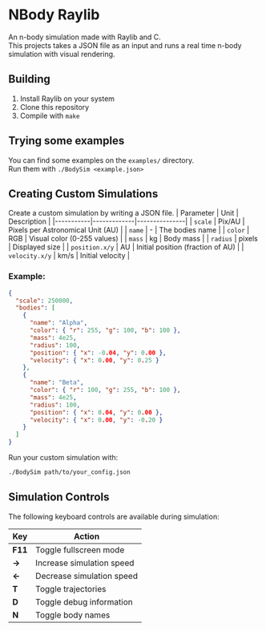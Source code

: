 # NBody Raylib
An n-body simulation made with Raylib and C.  
This projects takes a JSON file as an input and runs a real time n-body simulation with visual rendering.
## Building
1. Install Raylib on your system
2. Clone this repository
3. Compile with `make`
## Trying some examples
You can find some examples on the `examples/` directory.  
Run them with `./BodySim <example.json>`
## Creating Custom Simulations
Create a custom simulation by writing a JSON file.
| Parameter | Unit | Description |
|-----------|-------------|---------------|
| `scale`   | Pix/AU | Pixels per Astronomical Unit (AU) |
| `name`    | -    | The bodies name |
| `color`   | RGB  | Visual color (0-255 values) |
| `mass`    | kg   | Body mass |
| `radius`  | pixels | Displayed size |
| `position.x/y` | AU | Initial position (fraction of AU) |
| `velocity.x/y` | km/s | Initial velocity |
### Example: 
```json
{
  "scale": 250000,
  "bodies": [
    {
      "name": "Alpha",
      "color": { "r": 255, "g": 100, "b": 100 },
      "mass": 4e25,
      "radius": 100,
      "position": { "x": -0.04, "y": 0.00 },
      "velocity": { "x": 0.00, "y": 0.25 }
    },
    {
      "name": "Beta",
      "color": { "r": 100, "g": 255, "b": 100 },
      "mass": 4e25,
      "radius": 100,
      "position": { "x": 0.04, "y": 0.00 },
      "velocity": { "x": 0.00, "y": -0.20 }
    }
  ]
}
```
Run your custom simulation with:
```bash
./BodySim path/to/your_config.json
```
## Simulation Controls
The following keyboard controls are available during simulation:

| Key          | Action                     | 
|--------------|----------------------------|
| **F11**      | Toggle fullscreen mode     |
| **→**| Increase simulation speed  | 
| **←** | Decrease simulation speed  | 
| **T**        | Toggle trajectories        | 
| **D**        | Toggle debug information   | 
| **N**        | Toggle body names          |
